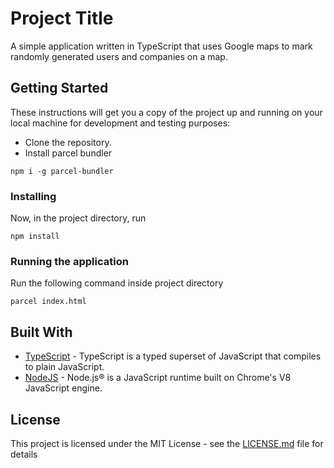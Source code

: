 # Project Title

A simple application written in TypeScript that uses Google maps to mark randomly generated users and companies on a map.

## Getting Started

These instructions will get you a copy of the project up and running on your local machine for development and testing purposes:
* Clone the repository.
* Install parcel bundler

```
npm i -g parcel-bundler
```

### Installing



Now, in the project directory, run

```
npm install
```

### Running the application

Run the following command inside project directory

```
parcel index.html
```


## Built With

* [TypeScript](https://www.typescriptlang.org/) - TypeScript is a typed superset of JavaScript that compiles to plain JavaScript.
* [NodeJS](https://nodejs.org/en/) - Node.js® is a JavaScript runtime built on Chrome's V8 JavaScript engine.

## License

This project is licensed under the MIT License - see the [LICENSE.md](LICENSE.md) file for details
